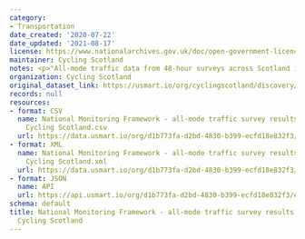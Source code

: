 ```yaml
---
category:
- Transportation
date_created: '2020-07-22'
date_updated: '2021-08-17'
license: https://www.nationalarchives.gov.uk/doc/open-government-licence/version/3/
maintainer: Cycling Scotland
notes: <p>"All-mode traffic data from 48-hour surveys across Scotland in May 2017"</p>
organization: Cycling Scotland
original_dataset_link: https://usmart.io/org/cyclingscotland/discovery/discovery-view-detail/2fe0e496-9f15-401e-9be4-9006c0494fe6
records: null
resources:
- format: CSV
  name: National Monitoring Framework - all-mode traffic survey results May 2017 -
    Cycling Scotland.csv
  url: https://data.usmart.io/org/d1b773fa-d2bd-4830-b399-ecfd18e832f3/resource?resourceGUID=02823010-1f33-46df-be3a-4218704f9ecb
- format: XML
  name: National Monitoring Framework - all-mode traffic survey results May 2017 -
    Cycling Scotland.xml
  url: https://data.usmart.io/org/d1b773fa-d2bd-4830-b399-ecfd18e832f3/resource?resourceGUID=c570a1a8-e2bb-4b69-be1d-13c35c4327dd
- format: JSON
  name: API
  url: https://api.usmart.io/org/d1b773fa-d2bd-4830-b399-ecfd18e832f3/e7335c08-905e-460c-b70f-c955c21f1274/1/urql
schema: default
title: National Monitoring Framework - all-mode traffic survey results May 2017 -
  Cycling Scotland
---
```

